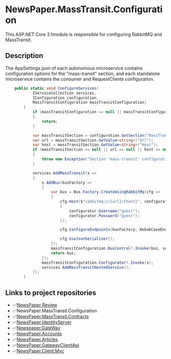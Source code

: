 # NewsPaper.MassTransit.Configuration
 
This ASP.NET Core 3.1module is responsible for configuring RabbitMQ and MassTransit.

## Description

The AppSettings.json of each autonomous microservice contains configuration options for the "mass-transit" section, and each standalone microservice contains the consumer and RequestClients configuration.

```C#
    public static void ConfigureServices(
            IServiceCollection services,
            IConfiguration configuration,
            MassTransitConfiguration massTransitConfiguration)
        {
            if (massTransitConfiguration == null || massTransitConfiguration.IsDebug)
            {
                return;
            }

            var massTransitSection = configuration.GetSection("MassTransit");
            var url = massTransitSection.GetValue<string>("Url");
            var host = massTransitSection.GetValue<string>("Host");
            if (massTransitSection == null || url == null || host == null)
            {
                throw new Exception("Section 'mass-transit' configuration settings are not found in appSettings.json");
            }

            services.AddMassTransit(x =>
            {
                x.AddBus(busFactory =>
                {
                    var bus = Bus.Factory.CreateUsingRabbitMq(cfg =>
                    {
                        cfg.Host($"rabbitmq://{url}/{host}", configurator =>
                        {
                            configurator.Username("guest");
                            configurator.Password("guest");
                        });

                        cfg.ConfigureEndpoints(busFactory, KebabCaseEndpointNameFormatter.Instance);

                        cfg.UseJsonSerializer();
                    });
                    massTransitConfiguration.BusControl?.Invoke(bus, services.BuildServiceProvider());
                    return bus;
                });
                massTransitConfiguration.Configurator?.Invoke(x);
                services.AddMassTransitHostedService();
            });
        }
```

## Links to project repositories
- :white_check_mark:[NewsPaper Review](https://github.com/PKravchenko-ki16/NewsPaper)
- :white_check_mark:NewsPaper.MassTransit.Configuration
- :white_check_mark:[NewsPaper.MassTransit.Contracts](https://github.com/PKravchenko-ki16/NewsPaper.MassTransit.Contracts)
- :white_check_mark:[NewsPaper.IdentityServer](https://github.com/PKravchenko-ki16/NewsPaper.IdentityServer)
- :white_check_mark:[Newspaper.GateWay](https://github.com/PKravchenko-ki16/Newspaper.GateWay)
- :white_check_mark:[NewsPaper.Accounts](https://github.com/PKravchenko-ki16/NewsPaper.Accounts)
- :white_check_mark:[NewsPaper.Articles](https://github.com/PKravchenko-ki16/NewsPaper.Articles)
- :white_check_mark:[NewsPaper.GatewayClientApi](https://github.com/PKravchenko-ki16/NewsPaper.GatewayClientApi)
- :white_check_mark:[NewsPaper.Client.Mvc](https://github.com/PKravchenko-ki16/NewsPaper.Client.Mvc)
